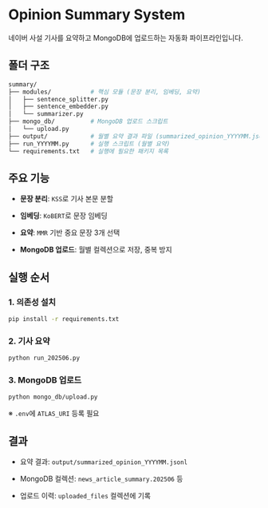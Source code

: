 # Opinion Summary System
네이버 사설 기사를 요약하고 MongoDB에 업로드하는 자동화 파이프라인입니다.

## 폴더 구조
```bash
summary/
├── modules/           # 핵심 모듈 (문장 분리, 임베딩, 요약)
│   ├── sentence_splitter.py
│   ├── sentence_embedder.py
│   └── summarizer.py
├── mongo_db/          # MongoDB 업로드 스크립트
│   └── upload.py
├── output/            # 월별 요약 결과 파일 (summarized_opinion_YYYYMM.jsonl)
├── run_YYYYMM.py      # 실행 스크립트 (월별 요약)
└── requirements.txt   # 실행에 필요한 패키지 목록
```

## 주요 기능
- **문장 분리**: `KSS`로 기사 본문 분할

- **임베딩**: `KoBERT`로 문장 임베딩

- **요약**: `MMR` 기반 중요 문장 3개 선택

- **MongoDB 업로드**: 월별 컬렉션으로 저장, 중복 방지

## 실행 순서
### 1. 의존성 설치

```bash
pip install -r requirements.txt
```

### 2. 기사 요약

```bash
python run_202506.py
```

### 3. MongoDB 업로드

```bash
python mongo_db/upload.py
```

※ `.env`에 `ATLAS_URI` 등록 필요

## 결과
- 요약 결과: `output/summarized_opinion_YYYYMM.jsonl`

- MongoDB 컬렉션: `news_article_summary.202506` 등

- 업로드 이력: `uploaded_files` 컬렉션에 기록

